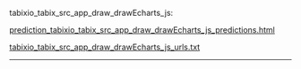 tabixio_tabix_src_app_draw_drawEcharts_js: 

[prediction_tabixio_tabix_src_app_draw_drawEcharts_js_predictions.html](./prediction_tabixio_tabix_src_app_draw_drawEcharts_js_predictions.html)

[tabixio_tabix_src_app_draw_drawEcharts_js_urls.txt](./tabixio_tabix_src_app_draw_drawEcharts_js_urls.txt)

<hr>
